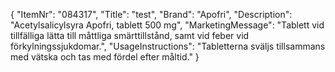 {
  "ItemNr": "084317",
  "Title": "test",
  "Brand": "Apofri",
  "Description": "Acetylsalicylsyra Apofri, tablett 500 mg",
  "MarketingMessage": "Tablett vid tillfälliga lätta till måttliga smärttillstånd, samt vid feber vid förkylningssjukdomar.",
  "UsageInstructions": "Tabletterna sväljs tillsammans med vätska och tas med fördel efter måltid."
}